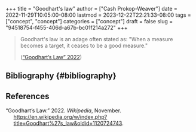 +++
title = "Goodhart's law"
author = ["Cash Prokop-Weaver"]
date = 2022-11-29T10:05:00-08:00
lastmod = 2023-12-22T22:21:33-08:00
tags = ["concept", "concept"]
categories = ["concept"]
draft = false
slug = "94518754-f455-406d-a67b-bc01f214a272"
+++

> Goodhart's law is an adage often stated as: "When a measure becomes a target, it ceases to be a good measure."
>
> (<a href="#citeproc_bib_item_1">“Goodhart’s Law” 2022</a>)


## Bibliography {#bibliography}

## References

<style>.csl-entry{text-indent: -1.5em; margin-left: 1.5em;}</style><div class="csl-bib-body">
  <div class="csl-entry"><a id="citeproc_bib_item_1"></a>“Goodhart’s Law.” 2022. <i>Wikipedia</i>, November. <a href="https://en.wikipedia.org/w/index.php?title=Goodhart%27s_law&oldid=1120724743">https://en.wikipedia.org/w/index.php?title=Goodhart%27s_law&#38;oldid=1120724743</a>.</div>
</div>
